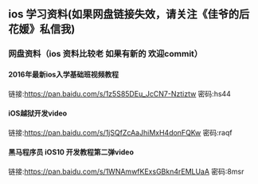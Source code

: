 ## ios 学习资料(如果网盘链接失效，请关注《佳爷的后花媛》私信我)
### 网盘资料（ios 资料比较老 如果有新的 欢迎commit）
#### 2016年最新ios入学基础班视频教程
链接:https://pan.baidu.com/s/1z5S85DEu_JcCN7-Nztiztw  密码:hs44
#### iOS越狱开发video
链接:https://pan.baidu.com/s/1jSQfZcAaJhiMxH4donFQKw  密码:raqf
#### 黑马程序员 iOS10 开发教程第二弹video
链接:https://pan.baidu.com/s/1WNAmwfKExsGBkn4rEMLUaA  密码:8msr